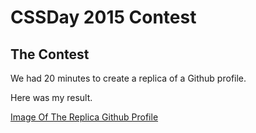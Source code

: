 # CSSDay 2015 Contest

## The Contest

We had 20 minutes to create a replica of a Github profile.

Here was my result.

[Image Of The Replica Github Profile](https://twitter.com/WreckItWalsh/status/673238401986899968)